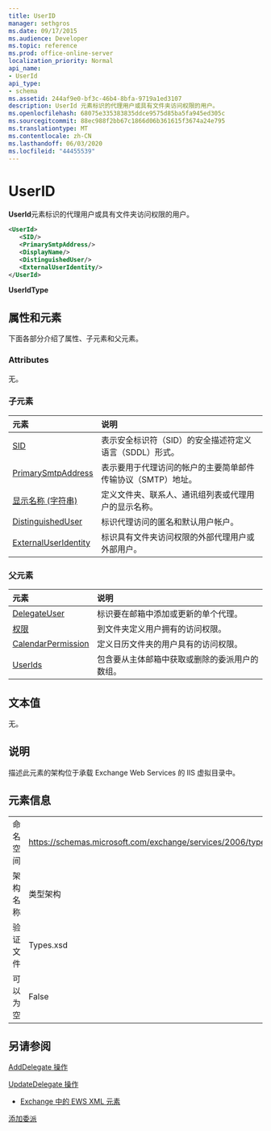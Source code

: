 ```yaml
---
title: UserID
manager: sethgros
ms.date: 09/17/2015
ms.audience: Developer
ms.topic: reference
ms.prod: office-online-server
localization_priority: Normal
api_name:
- UserId
api_type:
- schema
ms.assetid: 244af9e0-bf3c-46b4-8bfa-9719a1ed3107
description: UserId 元素标识的代理用户或具有文件夹访问权限的用户。
ms.openlocfilehash: 68075e335383835ddce9575d85ba5fa945ed305c
ms.sourcegitcommit: 88ec988f2bb67c1866d06b361615f3674a24e795
ms.translationtype: MT
ms.contentlocale: zh-CN
ms.lasthandoff: 06/03/2020
ms.locfileid: "44455539"
---
```

# <a name="userid"></a>UserID

**UserId**元素标识的代理用户或具有文件夹访问权限的用户。 
  
```xml
<UserId>
   <SID/>
   <PrimarySmtpAddress/>
   <DisplayName/>
   <DistinguishedUser/>
   <ExternalUserIdentity/>
</UserId>
```

 **UserIdType**
## <a name="attributes-and-elements"></a>属性和元素

下面各部分介绍了属性、子元素和父元素。
  
### <a name="attributes"></a>Attributes

无。
  
### <a name="child-elements"></a>子元素

|**元素**|**说明**|
|:-----|:-----|
|[SID](sid.md) <br/> |表示安全标识符（SID）的安全描述符定义语言（SDDL）形式。  <br/> |
|[PrimarySmtpAddress](primarysmtpaddress.md) <br/> |表示要用于代理访问的帐户的主要简单邮件传输协议（SMTP）地址。  <br/> |
|[显示名称 (字符串)](displayname-string.md) <br/> |定义文件夹、联系人、通讯组列表或代理用户的显示名称。  <br/> |
|[DistinguishedUser](distinguisheduser.md) <br/> |标识代理访问的匿名和默认用户帐户。  <br/> |
|[ExternalUserIdentity](externaluseridentity.md) <br/> |标识具有文件夹访问权限的外部代理用户或外部用户。  <br/> |
   
### <a name="parent-elements"></a>父元素

|**元素**|**说明**|
|:-----|:-----|
|[DelegateUser](delegateuser.md) <br/> |标识要在邮箱中添加或更新的单个代理。  <br/> |
|[权限](permission.md) <br/> |到文件夹定义用户拥有的访问权限。  <br/> |
|[CalendarPermission](calendarpermission.md) <br/> |定义日历文件夹的用户具有的访问权限。  <br/> |
|[UserIds](userids.md) <br/> |包含要从主体邮箱中获取或删除的委派用户的数组。  <br/> |
   
## <a name="text-value"></a>文本值

无。
  
## <a name="remarks"></a>说明

描述此元素的架构位于承载 Exchange Web Services 的 IIS 虚拟目录中。
  
## <a name="element-information"></a>元素信息

|||
|:-----|:-----|
|命名空间  <br/> |https://schemas.microsoft.com/exchange/services/2006/types  <br/> |
|架构名称  <br/> |类型架构  <br/> |
|验证文件  <br/> |Types.xsd  <br/> |
|可以为空  <br/> |False  <br/> |
   
## <a name="see-also"></a>另请参阅



[AddDelegate 操作](adddelegate-operation.md)
  
[UpdateDelegate 操作](updatedelegate-operation.md)


- [Exchange 中的 EWS XML 元素](ews-xml-elements-in-exchange.md)


[添加委派](https://msdn.microsoft.com/library/3a744150-66a3-4a13-9433-793603ba5038%28Office.15%29.aspx)


